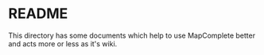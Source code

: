 README
======

This directory has some documents which help to use MapComplete better and acts more or less as it's wiki.
